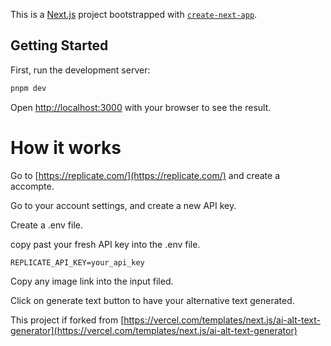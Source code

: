 This is a [Next.js](https://nextjs.org/) project bootstrapped with [`create-next-app`](https://github.com/vercel/next.js/tree/canary/packages/create-next-app).

## Getting Started

First, run the development server:

```bash
pnpm dev
```

Open [http://localhost:3000](http://localhost:3000) with your browser to see the result.


# How it works

Go to [https://replicate.com/](https://replicate.com/) and create a accompte.

Go to your account settings, and create a new API key.

Create a .env file.

copy past your fresh API key into the .env file.

```
REPLICATE_API_KEY=your_api_key
```

Copy any image link into the input filed.

Click on generate text button to have your alternative text generated.

This project if forked from [https://vercel.com/templates/next.js/ai-alt-text-generator](https://vercel.com/templates/next.js/ai-alt-text-generator)